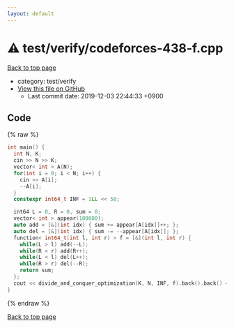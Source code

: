 ```yaml
---
layout: default
---
```


<!-- mathjax config similar to math.stackexchange -->
<script type="text/javascript" async
  src="https://cdnjs.cloudflare.com/ajax/libs/mathjax/2.7.5/MathJax.js?config=TeX-MML-AM_CHTML">
</script>
<script type="text/x-mathjax-config">
  MathJax.Hub.Config({
    TeX: { equationNumbers: { autoNumber: "AMS" }},
    tex2jax: {
      inlineMath: [ ['$','$'] ],
      processEscapes: true
    },
    "HTML-CSS": { matchFontHeight: false },
    displayAlign: "left",
    displayIndent: "2em"
  });
</script>

<script type="text/javascript" src="https://cdnjs.cloudflare.com/ajax/libs/jquery/3.4.1/jquery.min.js"></script>
<script src="https://cdn.jsdelivr.net/npm/jquery-balloon-js@1.1.2/jquery.balloon.min.js" integrity="sha256-ZEYs9VrgAeNuPvs15E39OsyOJaIkXEEt10fzxJ20+2I=" crossorigin="anonymous"></script>
<script type="text/javascript" src="../../../assets/js/copy-button.js"></script>
<link rel="stylesheet" href="../../../assets/css/copy-button.css" />


# :warning: test/verify/codeforces-438-f.cpp
<a href="../../../index.html">Back to top page</a>

* category: test/verify
* <a href="{{ site.github.repository_url }}/blob/master/test/verify/codeforces-438-f.cpp">View this file on GitHub</a>
    - Last commit date: 2019-12-03 22:44:33 +0900




## Code
{% raw %}
```cpp
int main() {
  int N, K;
  cin >> N >> K;
  vector< int > A(N);
  for(int i = 0; i < N; i++) {
    cin >> A[i];
    --A[i];
  }
  constexpr int64_t INF = 1LL << 58;

  int64 L = 0, R = 0, sum = 0;
  vector< int > appear(100000);
  auto add = [&](int idx) { sum += appear[A[idx]]++; };
  auto del = [&](int idx) { sum -= --appear[A[idx]]; };
  function< int64_t(int l, int r) > f = [&](int l, int r) {
    while(L > l) add(--L);
    while(R < r) add(R++);
    while(L < l) del(L++);
    while(R > r) del(--R);
    return sum;
  };
  cout << divide_and_conquer_optimization(K, N, INF, f).back().back() << endl;
}


```
{% endraw %}

<a href="../../../index.html">Back to top page</a>

